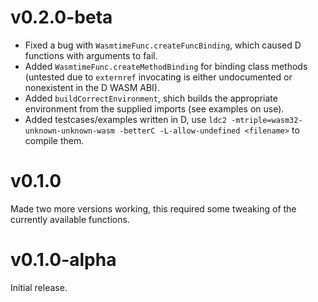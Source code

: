 # v0.2.0-beta

* Fixed a bug with `WasmtimeFunc.createFuncBinding`, which caused D functions with arguments to fail.
* Added `WasmtimeFunc.createMethodBinding` for binding class methods (untested due to `externref` invocating is either undocumented or nonexistent in the D WASM ABI).
* Added `buildCorrectEnvironment`, shich builds the appropriate environment from the supplied imports (see examples on use).
* Added testcases/examples written in D, use `ldc2 -mtriple=wasm32-unknown-unknown-wasm -betterC -L-allow-undefined <filename>` to compile them.

# v0.1.0

Made two more versions working, this required some tweaking of the currently available functions.

# v0.1.0-alpha

Initial release.
